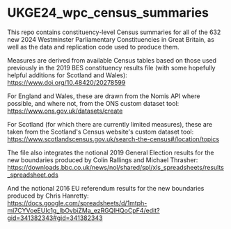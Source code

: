 # UKGE24_wpc_census_summaries

This repo contains constituency-level Census summaries for all of the 632 new 2024 Westminster Parliamentary Constituencies in Great Britain, as well as the data and replication code used to produce them.

Measures are derived from available Census tables based on those used previously in the 2019 BES constituency results file (with some hopefully helpful additions for Scotland and Wales): https://www.doi.org/10.48420/20278599

For England and Wales, these are drawn from the Nomis API where possible, and where not, from the ONS custom dataset tool: https://www.ons.gov.uk/datasets/create

For Scotland (for which there are currently limited measures), these are taken from the Scotland's Census website's custom dataset tool: https://www.scotlandscensus.gov.uk/search-the-census#/location/topics

The file also integrates the notional 2019 General Election results for the new boundaries produced by Colin Rallings and Michael Thrasher: https://downloads.bbc.co.uk/news/nol/shared/spl/xls_spreadsheets/results_spreadsheet.ods

And the notional 2016 EU referendum results for the new boundaries produced by Chris Hanretty: https://docs.google.com/spreadsheets/d/1mtph-ml7CYVoeEUIc1g_IbOvbiZMa_ezRGQlHQoCpF4/edit?gid=341382343#gid=341382343
